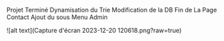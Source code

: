 Projet Terminé 
Dynamisation du Trie
Modification de la DB
Fin de La Page Contact 
Ajout du sous Menu Admin

![alt text](Capture d'écran 2023-12-20 120618.png?raw=true)
